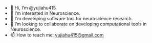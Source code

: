- 👋 Hi, I’m @yujiahu415
- 👀 I’m interested in Neuroscience.
- 🌱 I'm developing software tool for neuroscience research.
- 💞️ I’m looking to collaborate on developing computational tools in Neuroscience.
- 📫 How to reach me: yujiahu415@gmail.com

<!---
yujiahu415/yujiahu415 is a ✨ special ✨ repository because its `README.md` (this file) appears on your GitHub profile.
You can click the Preview link to take a look at your changes.
--->

